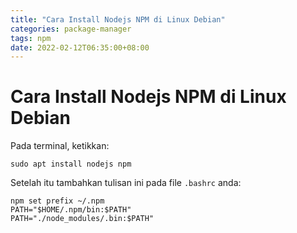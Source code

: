 ```yaml
---
title: "Cara Install Nodejs NPM di Linux Debian"
categories: package-manager
tags: npm
date: 2022-02-12T06:35:00+08:00
---
```


# Cara Install Nodejs NPM di Linux Debian
Pada terminal, ketikkan:
```
sudo apt install nodejs npm
```

Setelah itu tambahkan tulisan ini pada file `.bashrc` anda:
```
npm set prefix ~/.npm
PATH="$HOME/.npm/bin:$PATH"
PATH="./node_modules/.bin:$PATH"
```
